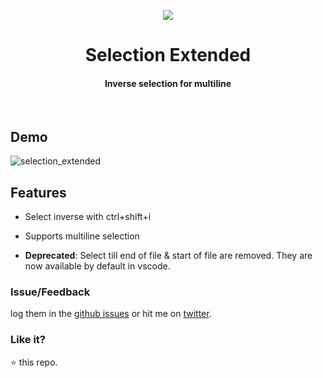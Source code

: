 <p align="center">
    <img src="https://user-images.githubusercontent.com/2767425/31283043-166da246-aad2-11e7-9136-3d261e4cef6b.png"/>
    <h1 align="center">Selection Extended</h1>
    <h4 align="center">Inverse selection for multiline</h4>
    <br>
</p>

## Demo

![selection_extended](https://user-images.githubusercontent.com/2767425/80272969-7e35c880-870d-11ea-88c7-0ece412e314e.gif)

## Features

- Select inverse with ctrl+shift+i
- Supports multiline selection

- **Deprecated**: Select till end of file & start of file are removed. They are
  now available by default in vscode.

### Issue/Feedback

log them in the [github issues](https://github.com/cg-cnu/vscode-selection-extended/issues) or hit me on [twitter](https://twitter.com/CgCnu).

### Like it?

:star: this repo.
